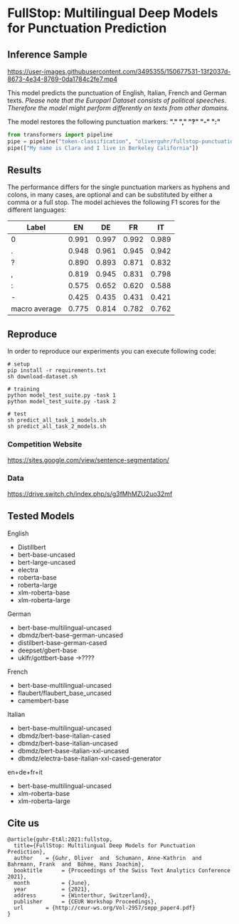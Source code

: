 # FullStop: Multilingual Deep Models for Punctuation Prediction

## Inference Sample

https://user-images.githubusercontent.com/3495355/150677531-13f2037d-8673-4e34-8769-0da1784c2fe7.mp4

This model predicts the punctuation of English, Italian, French and German texts.
 *Please note that the Europarl Dataset consists of political speeches. Therefore the model might perform differently on texts from other domains.*

The model restores the following punctuation markers: **"." "," "?" "-" ":"**

```python
from transformers import pipeline
pipe = pipeline("token-classification", "oliverguhr/fullstop-punctuation-multilang-large")
pipe(["My name is Clara and I live in Berkeley California"])
```

## Results 

The performance differs for the single punctuation markers as hyphens and colons, in many cases, are optional and can be substituted by either a comma or a full stop. The model achieves the following F1 scores for the different languages:

| Label         | EN    | DE    | FR    | IT    |
| ------------- | ----- | ----- | ----- | ----- |
| 0             | 0.991 | 0.997 | 0.992 | 0.989 |
| .             | 0.948 | 0.961 | 0.945 | 0.942 |
| ?             | 0.890 | 0.893 | 0.871 | 0.832 |
| ,             | 0.819 | 0.945 | 0.831 | 0.798 |
| :             | 0.575 | 0.652 | 0.620 | 0.588 |
| -             | 0.425 | 0.435 | 0.431 | 0.421 |
| macro average | 0.775 | 0.814 | 0.782 | 0.762 |

## Reproduce

In order to reproduce our experiments you can execute following code:

```
# setup
pip install -r requirements.txt
sh download-dataset.sh

# training
python model_test_suite.py -task 1 
python model_test_suite.py -task 2

# test
sh predict_all_task_1_models.sh
sh predict_all_task_2_models.sh
```

### Competition Website

https://sites.google.com/view/sentence-segmentation/

### Data

https://drive.switch.ch/index.php/s/g3fMhMZU2uo32mf

## Tested Models

English

* Distillbert
* bert-base-uncased
* bert-large-uncased 
* electra 
* roberta-base
* roberta-large 
* xlm-roberta-base
* xlm-roberta-large

German

* bert-base-multilingual-uncased
* dbmdz/bert-base-german-uncased
* distilbert-base-german-cased
* deepset/gbert-base
* uklfr/gottbert-base ->????

French

* bert-base-multilingual-uncased
* flaubert/flaubert_base_uncased
* camembert-base

Italian

* bert-base-multilingual-uncased
* dbmdz/bert-base-italian-cased
* dbmdz/bert-base-italian-uncased
* dbmdz/bert-base-italian-xxl-uncased
* dbmdz/electra-base-italian-xxl-cased-generator

en+de+fr+it

* bert-base-multilingual-uncased
* xlm-roberta-base
* xlm-roberta-large




## Cite us

```
@article{guhr-EtAl:2021:fullstop,
  title={FullStop: Multilingual Deep Models for Punctuation Prediction},
  author    = {Guhr, Oliver  and  Schumann, Anne-Kathrin  and  Bahrmann, Frank  and  Böhme, Hans Joachim},
  booktitle      = {Proceedings of the Swiss Text Analytics Conference 2021},
  month          = {June},
  year           = {2021},
  address        = {Winterthur, Switzerland},
  publisher      = {CEUR Workshop Proceedings},  
  url       = {http://ceur-ws.org/Vol-2957/sepp_paper4.pdf}
}
```



